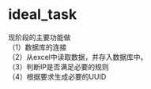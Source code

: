 # ideal_task
现阶段的主要功能做  
（1）数据库的连接  
（2）从excel中读取数据，并存入数据库中。  
（3）判断IP是否满足必要的规则  
（4）根据要求生成必要的UUID

